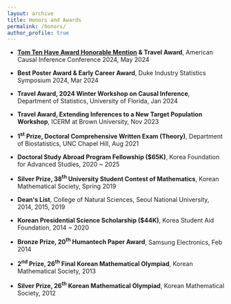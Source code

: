 ```yaml
---
layout: archive
title: Honors and Awards
permalink: /honors/
author_profile: true
---
```



- **[Tom Ten Have Award Honorable Mention](https://sci-info.org/tom-ten-have-award) & Travel Award**, American Causal Inference Conference 2024, May 2024

- **Best Poster Award & Early Career Award**, Duke Industry Statistics Symposium 2024, Mar 2024

- **Travel Award, 2024 Winter Workshop on Causal Inference**, Department of Statistics, University of Florida, Jan 2024

- **Travel Award, Extending Inferences to a New Target Population Workshop**, ICERM at Brown University, Nov 2023

- **1<sup>st</sup> Prize, Doctoral Comprehensive Written Exam (Theory)**, Department of Biostatistics, UNC Chapel Hill, Aug 2021

- **Doctoral Study Abroad Program Fellowship ($65K)**, Korea Foundation for Advanced Studies, 2020 ~ 2025

- **Silver Prize, 38<sup>th</sup> University Student Contest of Mathematics**, Korean Mathematical Society, Spring 2019

- **Dean's List**, College of Natural Sciences, Seoul National University, 2014, 2015, 2019

- **Korean Presidential Science Scholarship ($44K)**, Korea Student Aid Foundation, 2014 ~ 2020

- **Bronze Prize, 20<sup>th</sup> Humantech Paper Award**, Samsung Electronics, Feb 2014

- **2<sup>nd</sup> Prize, 26<sup>th</sup> Final Korean Mathematical Olympiad**, Korean Mathematical Society, 2013

- **Silver Prize, 26<sup>th</sup> Korean Mathematical Olympiad**, Korean Mathematical Society, 2012
